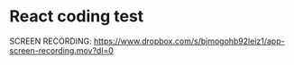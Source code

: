 # React coding test

SCREEN RECORDING: https://www.dropbox.com/s/bjmogohb92leiz1/app-screen-recording.mov?dl=0